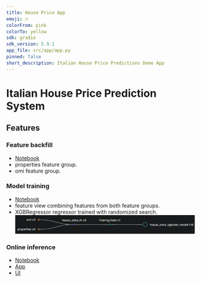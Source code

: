 ```yaml
---
title: House Price App
emoji: 🔥
colorFrom: pink
colorTo: yellow
sdk: gradio
sdk_version: 5.9.1
app_file: src/app/app.py
pinned: false
short_description: Italian House Price Predictions Demo App
---
```


# Italian House Price Prediction System

## Features 

### Feature backfill 

* [Notebook](./notebooks/1_house_price_feature_backfill.ipynb)
* properties feature group.
* omi feature group.

### Model training 

* [Notebook](./notebooks/3_house_price_training_pipeline.ipynb)
* feature view combining features from both feature groups.
* XGBRegressor regressor trained with randomized search.
![alt text](./docs/image.png)

### Online inference

* [Notebook](./notebooks/4_house_price_online_inference.ipynb)
* [App](./src/app/app.py)
* [UI](https://huggingface.co/spaces/jackma-00/house-price-app)
